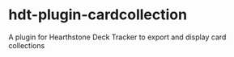 # hdt-plugin-cardcollection
A plugin for Hearthstone Deck Tracker to export and display card collections
